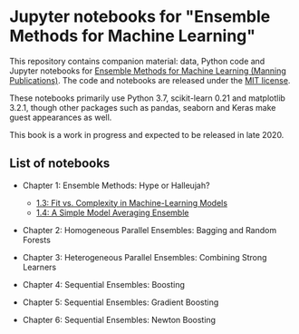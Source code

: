# Jupyter notebooks for "Ensemble Methods for Machine Learning"

This repository contains companion material: data, Python code and Jupyter notebooks for [Ensemble Methods for Machine Learning (Manning Publications)](https://www.manning.com/). The code and notebooks are released under the [MIT license](https://github.com/gkunapuli/ensemble-methods-notebooks/blob/master/LICENSE).

These notebooks primarily use Python 3.7, scikit-learn 0.21 and matplotlib 3.2.1, though other packages such as pandas, seaborn and Keras make guest appearances as well.

This book is a work in progress and expected to be released in late 2020.

## List of notebooks

* Chapter 1: Ensemble Methods: Hype or Halleujah?
    * [1.3: Fit vs. Complexity in Machine-Learning Models](https://nbviewer.jupyter.org/github/gkunapuli/ensemble-methods-notebooks/blob/master/Ch1.3-fit-vs-complexity.ipynb?flush_cache=true)
    * [1.4: A Simple Model Averaging Ensemble](https://nbviewer.jupyter.org/github/gkunapuli/ensemble-methods-notebooks/blob/master/Ch1.4-model-averaging-example.ipynb?flush_cache=True)
    
* Chapter 2: Homogeneous Parallel Ensembles: Bagging and Random Forests

* Chapter 3: Heterogeneous Parallel Ensembles: Combining Strong Learners

* Chapter 4: Sequential Ensembles: Boosting

* Chapter 5: Sequential Ensembles: Gradient Boosting

* Chapter 6: Sequential Ensembles: Newton Boosting
